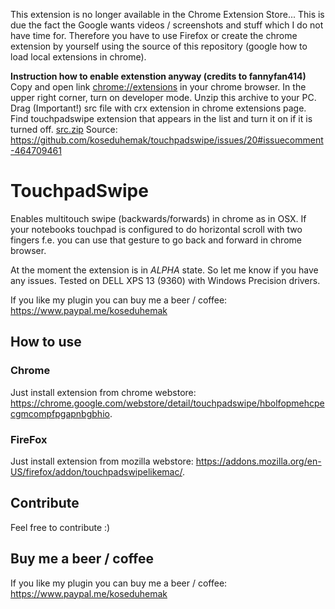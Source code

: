 This extension is no longer available in the Chrome Extension Store... This is due the fact the Google wants videos / screenshots and stuff which I do not have time for. Therefore you have to use Firefox or create the chrome extension by yourself using the source of this repository (google how to load local extensions in chrome).

**Instruction how to enable extenstion anyway (credits to fannyfan414)**
Copy and open link [chrome://extensions](url) in your chrome browser. In the upper right corner, turn on developer mode. Unzip this archive to your PC. Drag (Important!) src file with crx extension in chrome extensions page. Find touchpadswipe extension that appears in the list and turn it on if it is turned off.
[src.zip](https://github.com/koseduhemak/touchpadswipe/files/2875483/src.zip)
Source: https://github.com/koseduhemak/touchpadswipe/issues/20#issuecomment-464709461

# TouchpadSwipe
Enables multitouch swipe (backwards/forwards) in chrome as in OSX. If your notebooks touchpad is configured to do horizontal scroll with two fingers f.e. you can use that gesture to go back and forward in chrome browser.

At the moment the extension is in *ALPHA* state. So let me know if you have any issues. Tested on DELL XPS 13 (9360) with Windows Precision drivers.

If you like my plugin you can buy me a beer / coffee: https://www.paypal.me/koseduhemak

## How to use

### Chrome
Just install extension from chrome webstore: <https://chrome.google.com/webstore/detail/touchpadswipe/hbolfopmehcpecgmcompfpgapnbgbhio>.

### FireFox
Just install extension from mozilla webstore: <https://addons.mozilla.org/en-US/firefox/addon/touchpadswipelikemac/>.

## Contribute
Feel free to contribute :)

## Buy me a beer / coffee
If you like my plugin you can buy me a beer / coffee: https://www.paypal.me/koseduhemak
